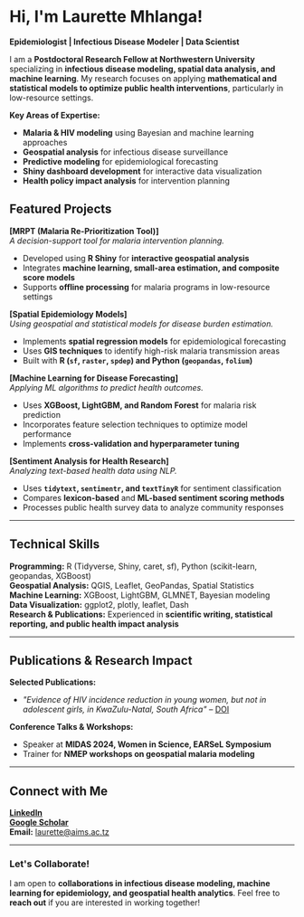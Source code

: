 # Hi, I'm Laurette Mhlanga!
**Epidemiologist | Infectious Disease Modeler | Data Scientist**

I am a **Postdoctoral Research Fellow at Northwestern University** specializing in **infectious disease modeling, spatial data analysis, and machine learning**. My research focuses on applying **mathematical and statistical models to optimize public health interventions**, particularly in low-resource settings.

 **Key Areas of Expertise:**
- **Malaria & HIV modeling** using Bayesian and machine learning approaches
- **Geospatial analysis** for infectious disease surveillance
- **Predictive modeling** for epidemiological forecasting
- **Shiny dashboard development** for interactive data visualization
- **Health policy impact analysis** for intervention planning

## Featured Projects

 **[MRPT (Malaria Re-Prioritization Tool)]**  
_A decision-support tool for malaria intervention planning._  
- Developed using **R Shiny** for **interactive geospatial analysis**
- Integrates **machine learning, small-area estimation, and composite score models**
- Supports **offline processing** for malaria programs in low-resource settings

 **[Spatial Epidemiology Models]**  
_Using geospatial and statistical models for disease burden estimation._  
- Implements **spatial regression models** for epidemiological forecasting  
- Uses **GIS techniques** to identify high-risk malaria transmission areas  
- Built with **R (`sf`, `raster`, `spdep`) and Python (`geopandas`, `folium`)**

**[Machine Learning for Disease Forecasting]**  
_Applying ML algorithms to predict health outcomes._  
- Uses **XGBoost, LightGBM, and Random Forest** for malaria risk prediction  
- Incorporates feature selection techniques to optimize model performance  
- Implements **cross-validation and hyperparameter tuning**  

 **[Sentiment Analysis for Health Research]**  
_Analyzing text-based health data using NLP._  
- Uses **`tidytext`, `sentimentr`, and `textTinyR`** for sentiment classification  
- Compares **lexicon-based** and **ML-based sentiment scoring methods**  
- Processes public health survey data to analyze community responses  

---

## Technical Skills
**Programming:** R (Tidyverse, Shiny, caret, sf), Python (scikit-learn, geopandas, XGBoost)  
**Geospatial Analysis:** QGIS, Leaflet, GeoPandas, Spatial Statistics  
**Machine Learning:** XGBoost, LightGBM, GLMNET, Bayesian modeling  
**Data Visualization:** ggplot2, plotly, leaflet, Dash  
**Research & Publications:** Experienced in **scientific writing, statistical reporting, and public health impact analysis**  

---

## Publications & Research Impact
**Selected Publications:**  
- _"Evidence of HIV incidence reduction in young women, but not in adolescent girls, in KwaZulu-Natal, South Africa"_ – [DOI](https://doi.org/10.1016/j.ijregi.2023.07.004) 


**Conference Talks & Workshops:**  
- Speaker at **MIDAS 2024, Women in Science, EARSeL Symposium**  
- Trainer for **NMEP workshops on geospatial malaria modeling**  

---

## Connect with Me
**[LinkedIn](https://www.linkedin.com/in/laurette-mhlanga-phd-6b94912b/)**  
**[Google Scholar](https://scholar.google.com/scholar?as_ylo=2024&q=laurette+mhlanga&hl=en&as_sdt=0,14)**  
**Email:** laurette@aims.ac.tz  

---

### **Let's Collaborate!**
I am open to **collaborations in infectious disease modeling, machine learning for epidemiology, and geospatial health analytics**. Feel free to **reach out** if you are interested in working together!  
